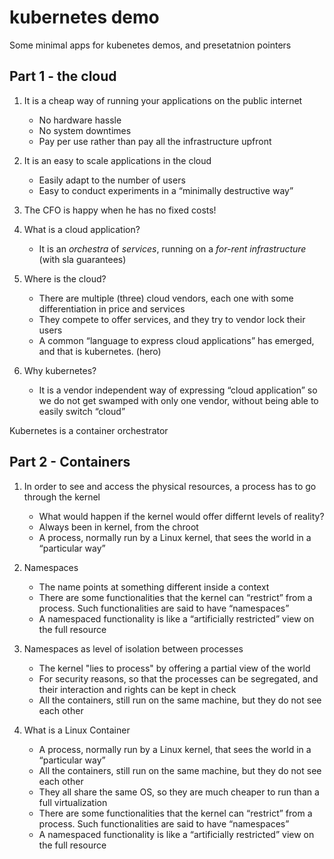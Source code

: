 # kubernetes demo
Some minimal apps for kubenetes demos, and presetatnion pointers

## Part 1 - the cloud

1. It is a cheap way of running your applications on the public internet
   - No hardware hassle
   - No system downtimes
   - Pay per use rather than pay all the infrastructure upfront

2. It is an easy to scale applications in the cloud
   - Easily adapt to the number of users
   - Easy to conduct experiments in a “minimally destructive way”

3. The CFO is happy when he has no fixed costs!


4. What is a cloud application?
   - It is an _orchestra_ of _services_, running on a _for-rent infrastructure_ (with sla guarantees)


5. Where is the cloud?
   - There are multiple (three) cloud vendors, each one with some differentiation in price and services
   - They compete to offer services, and they try to vendor lock their users
   - A common “language to express cloud applications” has emerged, and that is kubernetes. (hero)

6. Why kubernetes?
   - It is a vendor independent way of expressing “cloud application” so we do not get swamped with only one vendor, without being able to easily switch “cloud”


Kubernetes is a container orchestrator

## Part 2 - Containers
1. In order to see and access the physical resources, a process has to go through the kernel
   - What would happen if the kernel would offer differnt levels of reality?
   - Always been in kernel, from the chroot
   - A process, normally run by a Linux kernel, that sees the world in a “particular way”

2. Namespaces
   - The name points at something different inside a context
   - There are some functionalities that the kernel can “restrict” from a process. Such functionalities are said to have “namespaces”
   - A namespaced functionality is like a “artificially restricted” view on the full resource

3. Namespaces as level of isolation between processes
   - The kernel "lies to process" by offering a partial view of the world
   - For security reasons, so that the processes can be segregated, and their interaction and rights can be kept in check
   - All the containers, still run on the same machine, but they do not see each other

4. What is a Linux Container
   - A process, normally run by a Linux kernel, that sees the world in a “particular way”
   - All the containers, still run on the same machine, but they do not see each other
   - They all share the same OS, so they are much cheaper to run than a full virtualization
   - There are some functionalities that the kernel can “restrict” from a process. Such functionalities are said to have “namespaces”
   - A namespaced functionality is like a “artificially restricted” view on the full resource
